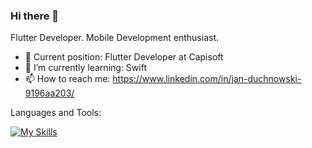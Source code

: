 ### Hi there 👋


Flutter Developer. Mobile Development enthusiast.

- 🔭 Current position: Flutter Developer at Capisoft
- 🌱 I’m currently learning: Swift
- 📫 How to reach me: https://www.linkedin.com/in/jan-duchnowski-9196aa203/


Languages and Tools:


[![My Skills](https://skills.thijs.gg/icons?i=flutter,dart,firebase,kotlin,bloc)](https://skills.thijs.gg)





